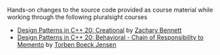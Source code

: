 Hands-on changes to the source code provided as course material while working through the following pluralsight courses
* [Design Patterns in C++ 20: Creational](https://www.pluralsight.com/courses/cpp-design-patterns-creational) by [Zachary Bennett](https://app.pluralsight.com/profile/author/zachary-bennett)
* [Design Patterns in C++ 20: Behavioral - Chain of Responsibility to Memento](https://www.pluralsight.com/courses/cpp-design-patterns-behavioral-cor-memento) by [Torben Boeck Jensen](https://app.pluralsight.com/profile/author/torbenboeck-jensen)
